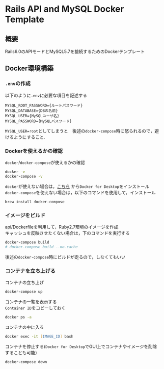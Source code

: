 # Rails API and MySQL Docker Template

## 概要

Rails6.0のAPIモードとMySQL5.7を接続するためのDockerテンプレート

## Docker環境構築

### `.env`の作成

以下のように`.env`に必要な項目を記述する

```text
MYSQL_ROOT_PASSWORD={ルートパスワード}
MYSQL_DATABASE={DBの名前}
MYSQL_USER={MySQLユーザ名}
MYSQL_PASSWORD={MySQLパスワード}
```

`MYSQL_USER=root`としてしまうと　後述の`docker-compose`時に怒られるので，避けるようにすること．

### Dockerを使えるかの確認

`docker`/`docker-compose`が使えるかの確認

```zsh
docker -v
docker-compose -v
```

`docker`が使えない場合は，[こちら](https://hub.docker.com/editions/community/docker-ce-desktop-mac) から`Docker for Desktop`をインストール  
`docker-compose`を使えない場合は，以下のコマンドを使用して，インストール

```zsh
brew install docker-compose
```

### イメージをビルド

api/Dockerfileを利用して，Ruby2.7環境のイメージを作成  
キャッシュを反映させたくない場合は，下のコマンドを実行する

```zsh
docker-compose build
# docker-compose build --no-cache
```

後述の`docker-compose`時にビルドが走るので，しなくてもいい

### コンテナを立ち上げる

コンテナの立ち上げ

```zsh
docker-compose up
```

コンテナの一覧を表示する  
`Container ID`をコピーしておく

```zsh
docker ps -a
```

コンテナの中に入る

```zsh
docker exec -it [IMAGE_ID] bash
```

コンテナを停止する(`Docker for Desktop`でGUI上でコンテナやイメージを削除することも可能）

```zsh
docker-compose down
```

